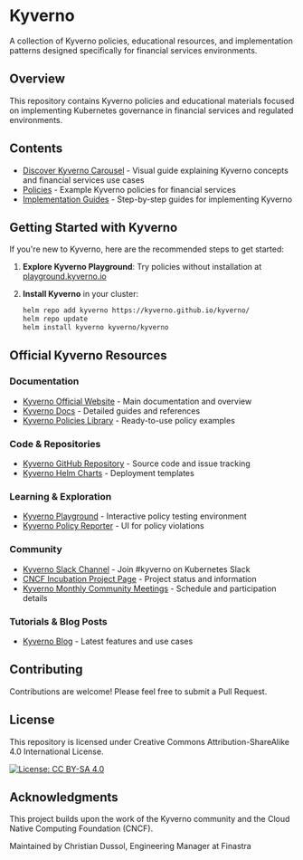 # Kyverno

A collection of Kyverno policies, educational resources, and implementation patterns designed specifically for financial services environments.

## Overview

This repository contains Kyverno policies and educational materials focused on implementing Kubernetes governance in financial services and regulated environments.

## Contents

- [Discover Kyverno Carousel](./carousel/) - Visual guide explaining Kyverno concepts and financial services use cases
- [Policies](./policies/) - Example Kyverno policies for financial services
- [Implementation Guides](./guides/) - Step-by-step guides for implementing Kyverno

## Getting Started with Kyverno

If you're new to Kyverno, here are the recommended steps to get started:

1. **Explore Kyverno Playground**: Try policies without installation at [playground.kyverno.io](https://playground.kyverno.io/)

2. **Install Kyverno** in your cluster:
   ```bash
   helm repo add kyverno https://kyverno.github.io/kyverno/
   helm repo update
   helm install kyverno kyverno/kyverno

## Official Kyverno Resources

### Documentation
* [Kyverno Official Website](https://kyverno.io/) - Main documentation and overview
* [Kyverno Docs](https://kyverno.io/docs/) - Detailed guides and references
* [Kyverno Policies Library](https://kyverno.io/policies/) - Ready-to-use policy examples

### Code & Repositories
* [Kyverno GitHub Repository](https://github.com/kyverno/kyverno) - Source code and issue tracking
* [Kyverno Helm Charts](https://github.com/kyverno/kyverno/tree/main/charts) - Deployment templates

### Learning & Exploration
* [Kyverno Playground](https://playground.kyverno.io/) - Interactive policy testing environment
* [Kyverno Policy Reporter](https://github.com/kyverno/policy-reporter) - UI for policy violations

### Community
* [Kyverno Slack Channel](https://kubernetes.slack.com/archives/CLGR9BJU9) - Join #kyverno on Kubernetes Slack
* [CNCF Incubation Project Page](https://www.cncf.io/projects/kyverno/) - Project status and information
* [Kyverno Monthly Community Meetings](https://kyverno.io/community/) - Schedule and participation details

### Tutorials & Blog Posts
* [Kyverno Blog](https://kyverno.io/blog/) - Latest features and use cases

## Contributing
Contributions are welcome! Please feel free to submit a Pull Request.

## License
This repository is licensed under Creative Commons Attribution-ShareAlike 4.0 International License.

[![License: CC BY-SA 4.0](https://img.shields.io/badge/License-CC%20BY--SA%204.0-lightgrey.svg)](https://creativecommons.org/licenses/by-sa/4.0/)

## Acknowledgments
This project builds upon the work of the Kyverno community and the Cloud Native Computing Foundation (CNCF).

Maintained by Christian Dussol, Engineering Manager at Finastra
